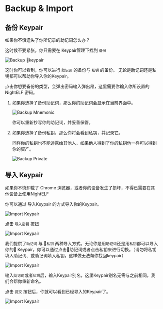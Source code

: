 # Backup & Import

## 备份 Keypair

如果你不慎遗失了你所记录的助记词怎么办？

这时候不要紧张，你只需要在 Keypair管理下找到 ```备份``` 

![Backup keypair](../../Asset/step-09.jpg)

这时你可以看到，你可以进行 ```助记词``` 的备份与 ```私钥``` 的备份。
无论是助记词还是私钥都可以帮助你导入你的Keypair。

点击你想要备份的类型，会弹出密码输入弹出昂，这里需要你输入你所设置的NightELF 密码。

1. 如果你选择了备份助记词，那么你的助记词会显示在当前界面中。

    ![Backup Mnemonic](../../Asset/step-06.jpg)

    你可以重新抄写你的助记词，并妥善保管。

2. 如果你选择了备份私钥，那么你将会看到私钥，并记录它。

    同样你的私钥也不能透露给其他人，如果他人得到了你的私钥他一样可以得到你的资产。

    ![Backup Private](../../Asset/step-10.jpg)


## 导入 Keypair

如果你不慎卸载了 Chrome 浏览器，或者你的设备发生了损坏，不得已需要在其他设备上使用NightELF

你可以通过 导入Keypair 的方式导入你的Keypair。

![Import Keypair](../../Asset/step-04.jpg)

点击 ```导入密钥``` 按钮

![Import Keypair](../../Asset/step-11.jpg)

我们提供了```助记词``` 与 ```私钥``` 两种导入方式。无论你是用```助记词```还是用```私钥```都可以导入你的 Keypair，你可以通过点击助记词或者点击私钥来进行切换。（请勿将私钥填入助记词、或助记词填入私钥，这样做无法帮你找回keypair）

![Import Keypair](../../Asset/step-12.jpg)

输入```助记词```或者```私钥```后，输入Keypair别名，这里Keypair别名无需与之前相同，我们会帮你重新命名。

点击 ```提交``` 按钮后，你就可以看到已经导入的Keypair了。

![Import Keypair](../../Asset/step-08.jpg)









